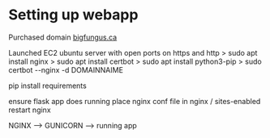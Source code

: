 # Setting up webapp
Purchased domain [bigfungus.ca](https://bigfungus.ca)

Launched EC2 ubuntu server with open ports on https and http
    > sudo apt install nginx
    > sudo apt install certbot
    > sudo apt install python3-pip
    > sudo certbot --nginx -d DOMAINNAIME

pip install requirements

ensure flask app does running
place nginx conf file in nginx / sites-enabled
restart nginx

NGINX --> GUNICORN --> running app

